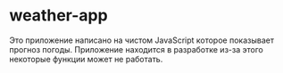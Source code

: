 # weather-app
Это приложение написано на чистом JavaScript которое показывает прогноз погоды. Приложение находится в разработке из-за этого некоторые функции может не работать.
